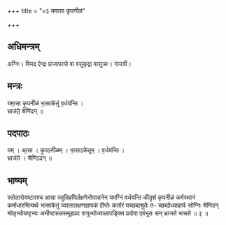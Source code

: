 +++
title = "०३ यमासा कृपनीळं"

+++
## अधिमन्त्रम्
अग्निः। विमद ऐन्द्रः प्राजापत्यो वा वसुकृद्वा वासुक्रः। गायत्री।

## मन्त्रः
यमा॒सा कृ॒पनी॑ळं भा॒साके॑तुं व॒र्धय॑न्ति ।  
भ्राज॑ते॒ श्रेणि॑दन् ॥

## पदपाठः
यम् । आ॒सा । कृ॒पऽनी॑ळम् । भा॒साऽके॑तुम् । व॒र्धय॑न्ति ।  
भ्राज॑ते । श्रेणि॑ऽदन् ॥

## भाष्यम्
स्तोतारोयष्टारश्च आसा स्तुतिहविर्लक्षणेनोपासनेन यमग्निं वर्धयन्ति कीदृशं कृपनीळं कर्मस्थानं कर्माधारमित्यर्थः भासाकेतुं ज्वालालक्षणज्ञापकं दीप्तेः कर्तारं यच्छब्दश्रुतेः त- च्छब्दोध्याहार्यः सोग्निः श्रेणिदन् श्रोतृभ्योयष्टृभ्यः अभीष्टफलसमूहप्रदः शत्रुभ्योज्वालापङ्क्ति प्रदोवा एवंभूतः सन् भ्राजते भासते ॥ ३ ॥